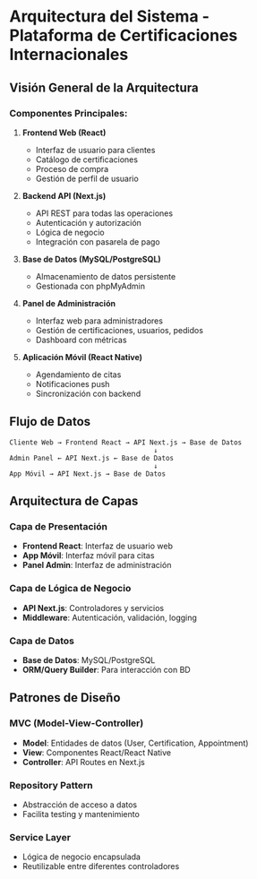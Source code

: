 # Arquitectura del Sistema - Plataforma de Certificaciones Internacionales

## Visión General de la Arquitectura

### Componentes Principales:

1. **Frontend Web (React)**
   - Interfaz de usuario para clientes
   - Catálogo de certificaciones
   - Proceso de compra
   - Gestión de perfil de usuario

2. **Backend API (Next.js)**
   - API REST para todas las operaciones
   - Autenticación y autorización
   - Lógica de negocio
   - Integración con pasarela de pago

3. **Base de Datos (MySQL/PostgreSQL)**
   - Almacenamiento de datos persistente
   - Gestionada con phpMyAdmin

4. **Panel de Administración**
   - Interfaz web para administradores
   - Gestión de certificaciones, usuarios, pedidos
   - Dashboard con métricas

5. **Aplicación Móvil (React Native)**
   - Agendamiento de citas
   - Notificaciones push
   - Sincronización con backend

## Flujo de Datos

```
Cliente Web → Frontend React → API Next.js → Base de Datos
                                    ↓
Admin Panel ← API Next.js ← Base de Datos
                                    ↓
App Móvil → API Next.js → Base de Datos
```

## Arquitectura de Capas

### Capa de Presentación
- **Frontend React**: Interfaz de usuario web
- **App Móvil**: Interfaz móvil para citas
- **Panel Admin**: Interfaz de administración

### Capa de Lógica de Negocio
- **API Next.js**: Controladores y servicios
- **Middleware**: Autenticación, validación, logging

### Capa de Datos
- **Base de Datos**: MySQL/PostgreSQL
- **ORM/Query Builder**: Para interacción con BD

## Patrones de Diseño

### MVC (Model-View-Controller)
- **Model**: Entidades de datos (User, Certification, Appointment)
- **View**: Componentes React/React Native
- **Controller**: API Routes en Next.js

### Repository Pattern
- Abstracción de acceso a datos
- Facilita testing y mantenimiento

### Service Layer
- Lógica de negocio encapsulada
- Reutilizable entre diferentes controladores

